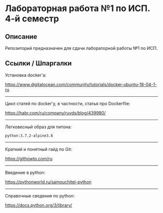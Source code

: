 Лабораторная работа №1 по ИСП. 4-й семестр
==========================================

Описание
--------
Репозиторий предназначен для сдачи лабораторной работы №1 по ИСП.

Ссылки / Шпаргалки
------------------

Установка docker'а:

https://www.digitalocean.com/community/tutorials/docker-ubuntu-18-04-1-ru

***

Цикл статей по docker'у, в частности, статья про Dockerfile:

https://habr.com/ru/company/ruvds/blog/439980/

***

Легковесный образ для питона:

`python:3.7.2-alpine3.8`

***

Краткий и понятный гайд по Git:

https://githowto.com/ru

***

Введение в python:

https://pythonworld.ru/samouchitel-python

***

Справочные сведения по python:

https://docs.python.org/3/library/
